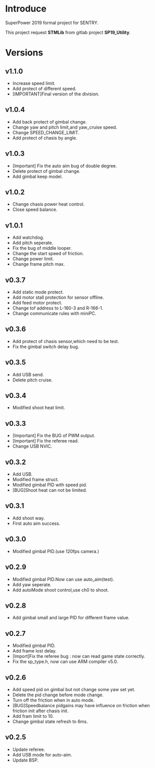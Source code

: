 # Introduce
SuperPower 2019 formal project for SENTRY.

This project request **STMLib** from gitlab project **SP19_Utility**.

# Versions

## v1.1.0
- Increase speed limit.
- Add protect of different speed.
- [IMPORTANT]Final version of the division.

## v1.0.4
- Add back protect of gimbal change.
- Change yaw and pitch limit,and yaw_cruise speed.
- Change SPEED_CHANGE_LIMIT.
- Add protect of chasis by angle.

## v1.0.3
- [Important] Fix the auto aim bug of double degree.
- Delete protect of gimbal change.
- Add gimbal keep model.

## v1.0.2
- Change chasis power heat control.
- Close speed balance.

## v1.0.1
- Add watchdog.
- Add pitch seperate.
- Fix the bug of middle looper.
- Change the start speed of friction.
- Change power limit.
- Change frame pitch max.

## v0.3.7
- Add static mode protect.
- Add motor stall protection for sensor offline.
- Add feed motor protect.
- Change tof address to L-160-3 and R-166-1.
- Change communicate rules with miniPC.

## v0.3.6
- Add protect of chasis sensor,which need to be test.
- Fix the gimbal switch delay bug.

## v0.3.5
- Add USB send.
- Delete pitch cruise.

## v0.3.4
- Modified shoot heat limit.

## v0.3.3
- [Important] Fix the BUG of PWM output.
- [Important] Fix the referee read.
- Change USB NVIC.


## v0.3.2
- Add USB.
- Modified frame struct.
- Modified gimbal PID with speed pid.
- [BUG]Shoot heat can not be limited.

## v0.3.1
- Add shoot way.
- First auto aim success.

## v0.3.0
- Modified gimbal PID.(use 120fps camera.)

## v0.2.9
- Modified gimbal PID.Now can use auto_aim(test).
- Add yaw seperate.
- Add autoMode shoot control,use ch0 to shoot.


## v0.2.8
- Add gimbal small and large PID for different frame value.

## v0.2.7
- Modified gimbal PID.
- Add frame lost delay.
- [Import]Fix the referee bug : now can read game state correctly.
- Fix the sp_type.h, now can use ARM compiler v5.0.

## v0.2.6
- Add speed pid on gimbal but not change some yaw set yet.
- Delete the pid change before mode change.
- Turn off the friction when in auto mode.
- [BUG]Speedbalance pidgains may have influence on friction when friction init after chasis init.
- Add fram limit to 10.
- Change gimbal state refresh to 6ms.


## v0.2.5
- Update referee.
- Add USB mode for auto-aim.
- Update BSP.


